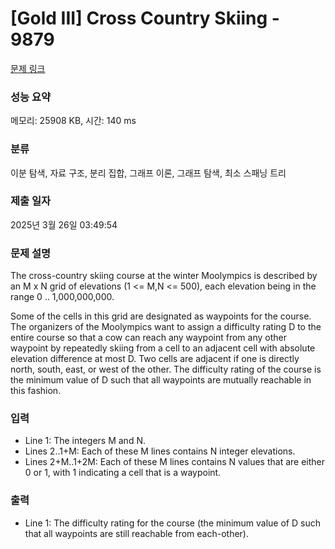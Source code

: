 # [Gold III] Cross Country Skiing - 9879 

[문제 링크](https://www.acmicpc.net/problem/9879) 

### 성능 요약

메모리: 25908 KB, 시간: 140 ms

### 분류

이분 탐색, 자료 구조, 분리 집합, 그래프 이론, 그래프 탐색, 최소 스패닝 트리

### 제출 일자

2025년 3월 26일 03:49:54

### 문제 설명

<p>The cross-country skiing course at the winter Moolympics is described by an M x N grid of elevations (1 <= M,N <= 500), each elevation being in the range 0 .. 1,000,000,000.</p><p>Some of the cells in this grid are designated as waypoints for the course.  The organizers of the Moolympics want to assign a difficulty rating D to the entire course so that a cow can reach any waypoint from any other waypoint by repeatedly skiing from a cell to an adjacent cell with absolute elevation difference at most D.  Two cells are adjacent if one is directly north, south, east, or west of the other.  The difficulty rating of the course is the minimum value of D such that all waypoints are mutually reachable in this fashion.</p>

### 입력 

 <ul><li>Line 1: The integers M and N.</li><li>Lines 2..1+M: Each of these M lines contains N integer elevations.</li><li>Lines 2+M..1+2M: Each of these M lines contains N values that are either 0 or 1, with 1 indicating a cell that is a waypoint.</li></ul>

### 출력 

 <ul><li>Line 1: The difficulty rating for the course (the minimum value of D such that all waypoints are still reachable from each-other).</li></ul>

